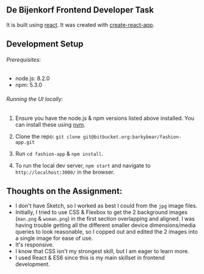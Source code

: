 ## De Bijenkorf Frontend Developer Task

It is built using [react](https://facebook.github.io/react/). It was created with [create-react-app](https://github.com/facebookincubator/create-react-app).

## Development Setup

###### Prerequisites:

- node.js: 8.2.0
- npm: 5.3.0

###### Running the UI locally:

1. Ensure you have the node.js & npm versions listed above installed. You can install these using [nvm](https://github.com/creationix/nvm).

2. Clone the repo: `git clone git@bitbucket.org:barkybear/fashion-app.git`

3. Run `cd fashion-app` & `npm install`.

4. To run the local dev server, `npm start` and navigate to `http://localhost:3000/` in the browser.


## Thoughts on the Assignment:

- I don't have Sketch, so I worked as best I could from the `jpg` image files.
- Initially, I tried to use CSS & Flexbox to get the 2 background images (`man.png` & `woman.png`) in the first section overlapping and aligned. I was having trouble getting all the different smaller device dimensions/media queries to look reasonable, so I copped out and edited the 2 images into a single image for ease of use.
- It's responsive.
- I know that CSS isn't my strongest skill, but I am eager to learn more.
- I used React & ES6 since this is my main skillset in frontend development.
